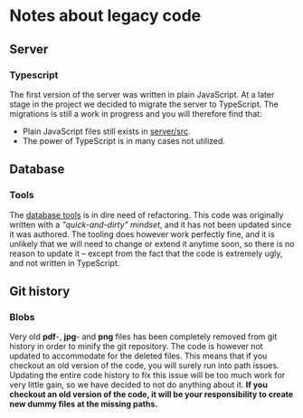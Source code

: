 # Notes about legacy code
## Server
### Typescript
The first version of the server was written in plain JavaScript. At a later stage in the project we decided to migrate the server to TypeScript. The migrations is still a work in progress and you will therefore find that: 
 - Plain JavaScript files still exists in [server/src](/server/src/). 
 - The power of TypeScript is in many cases not utilized.

## Database
### Tools
The [database tools](/database/tools/js/) is in dire need of refactoring. This code was originally written with a *"quick-and-dirty" mindset*, and it has not been updated since it was authored. The tooling does however work perfectly fine, and it is unlikely that we will need to change or extend it anytime soon, so there is no reason to update it – except from the fact that the code is extremely ugly, and not written in TypeScript.

## Git history
### Blobs
Very old **pdf**-, **jpg**- and **png** files has been completely removed from git history in order to minify the git repository. The code is however not updated to accommodate for the deleted files. This means that if you checkout an old version of the code, you will surely run into path issues. Updating the entire code history to fix this issue will be too much work for very little gain, so we have decided to not do anything about it. **If you checkout an old version of the code, it will be your responsibility to create new dummy files at the missing paths.**
